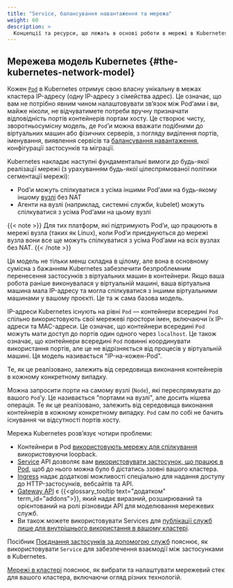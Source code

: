 ```yaml
---
title: "Service, балансування навантаження та мережа"
weight: 60
description: >
  Концепції та ресурси, що лежать в основі роботи в мережі в Kubernetes.
---
```


## Мережева модель Kubernetes {#the-kubernetes-network-model}

Кожен [`Pod`](/uk/docs/concepts/workloads/pods/) в Kubernetes отримує свою власну унікальну в межах кластера IP-адресу (одну IP-адресу з сімейства адрес). Це означає, що вам не потрібно явним чином налаштовувати звʼязок між Podʼами і ви, майже ніколи, не відчуватимете потреби вручну призначати відповідність портів контейнерів портам хосту. Це створює чисту, зворотньосумісну модель, де `Pod`ʼи можна вважати подібними до віртуальних машин або фізичних серверів, з погляду виділення портів, іменування, виявлення сервісів та [балансування навантаження](/uk/docs/concepts/services-networking/ingress/#load-balancing), конфігурації застосунків та міграції.

Kubernetes накладає наступні фундаментальні вимоги до будь-якої реалізації мережі (з урахуванням будь-якої цілеспрямованої політики сегментації мережі):

* Podʼи можуть спілкуватися з усіма іншими Podʼами на будь-якому іншому [вузлі](/uk/docs/concepts/architecture/nodes/) без NAT
* Агенти на вузлі (наприклад, системні служби, kubelet) можуть спілкуватися з усіма Podʼами на цьому вузлі

{{< note >}}
Для тих платформ, які підтримують Podʼи, що працюють в мережі вузла (таких як Linux), коли Podʼи приєднуються до мережі вузла вони все ще можуть спілкуватися з усіма Podʼами на всіх вузлах без NAT.
{{< /note >}}

Ця модель не тільки менш складна в цілому, але вона в основному сумісна з бажанням Kubernetes забезпечити безпроблемним перенесення застосунків з віртуальних машин в контейнери. Якщо ваша робота раніше виконувалася у віртуальній машині, ваша віртуальна машина мала IP-адресу та могла спілкуватися з іншими віртуальними машинами у вашому проєкті. Це та ж сама базова модель.

IP-адреси Kubernetes існують на рівні `Pod` — контейнери всередині `Pod` спільно використовують свої мережеві простори імен, включаючи їх IP-адреси та MAC-адреси. Це означає, що контейнери всередині `Pod` можуть мати доступ до портів один одного через `localhost`. Це також означає, що контейнери всередині `Pod` повинні координувати використання портів, але це не відрізняється від процесів у віртуальній машині. Ця модель називається "IP-на-кожен-Pod".

Те, як це реалізовано, залежить від середовища виконання контейнерів в кожному конкретному випадку.

Можна запросити порти на самому вузлі (`Node`), які переспрямувати до вашого `Pod`ʼу. Це називається "портами на вузлі", але досить нішева операція. Те як це реалізовано, залежить від середовища виконання контейнерів в кожному конкретному випадку. `Pod` сам по собі не бачить існування чи відсутності портів хосту.

Мережа Kubernetes розвʼязує чотири проблеми:

* Контейнери в Pod [використовують мережу для спілкування](/uk/docs/concepts/services-networking/dns-pod-service/) використовуючи loopback.
* [Service](/uk/docs/concepts/services-networking/service/) API дозволяє вам [використовувати застосунок, що працює в Pod](/uk/docs/tutorials/services/connect-applications-service/), щоб до нього можна було б дістатись ззовні вашого кластера.
* [Ingress](/uk/docs/concepts/services-networking/ingress/) надає додаткові можливості спеціально для надання доступу до HTTP-застосунків, вебсайтів та API.
* [Gateway API](/uk/docs/concepts/services-networking/gateway/) є {{<glossary_tooltip text="додатком" term_id="addons">}}, який надає виразний, розширюваний та орієнтований на ролі різновиди API для моделювання мережевих служб.
* Ви також можете використовувати Services для [публікації служб лише для внутрішнього використання в вашому кластері](/uk/docs/concepts/services-networking/service-traffic-policy/).

Посібник [Поєднання застосунків за допомогою служб](/uk/docs/tutorials/services/connect-applications-service/) пояснює, як використовувати `Service` для забезпечення взаємодії між застосунками в Kubernetes.

[Мережі в кластері](/uk/docs/concepts/cluster-administration/networking/) пояснює, як вибрати та налаштувати мережевий стек для вашого кластера, включаючи огляд різних технологій.
